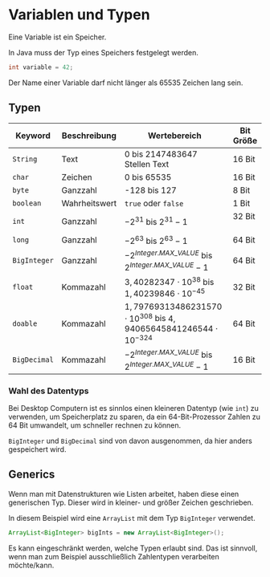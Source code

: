 # Variablen und Typen

Eine Variable ist ein Speicher.

In Java muss der Typ eines Speichers festgelegt werden.

```java
int variable = 42;
```

Der Name einer Variable darf nicht länger als 65535 Zeichen lang sein.

## Typen

| Keyword      | Beschreibung  | Wertebereich                                                                   | Bit Größe |
| ------------ | ------------- | ------------------------------------------------------------------------------ | --------- |
| `String`     | Text          | 0 bis 2147483647 Stellen Text                                                  | 16 Bit    |
| `char`       | Zeichen       | 0 bis 65535                                                                    | 16 Bit    |
| `byte`       | Ganzzahl      | -128 bis 127                                                                   | 8 Bit     |
| `boolean`    | Wahrheitswert | `true` oder `false`                                                            | 1 Bit     |
| `int`        | Ganzzahl      | $-2^{31}$ bis $2^{31}-1$                                                       | 32 Bit    |
| `long`       | Ganzzahl      | $-2^{63}$ bis $2^{63}-1$                                                       | 64 Bit    |
| `BigInteger` | Ganzzahl      | $-2^{Integer.MAX\_VALUE}$ bis $2^{Integer.MAX\_VALUE}-1$                       | 64 Bit    |
| `float`      | Kommazahl     | $3,40282347 \cdot 10^{38}$ bis $1,40239846 \cdot 10^{-45}$                     | 32 Bit    |
| `doable`     | Kommazahl     | $1,79769313486231570 \cdot 10^{308}$ bis $4,94065645841246544 \cdot 10^{-324}$ | 64 Bit    |
| `BigDecimal` | Kommazahl     | $-2^{Integer.MAX\_VALUE}$ bis $2^{Integer.MAX\_VALUE}-1$                       | 16 Bit    |

### Wahl des Datentyps

Bei Desktop Computern ist es sinnlos einen kleineren Datentyp (wie `int`) zu verwenden, um Speicherplatz zu sparen, da ein 64-Bit-Prozessor Zahlen zu 64 Bit umwandelt, um schneller rechnen zu können.

`BigInteger` und `BigDecimal` sind von davon ausgenommen, da hier anders gespeichert wird.

## Generics

Wenn man mit Datenstrukturen wie Listen arbeitet, haben diese einen generischen Typ. Dieser wird in kleiner- und größer Zeichen geschrieben.

In diesem Beispiel wird eine `ArrayList` mit dem Typ `BigInteger` verwendet.

```java
ArrayList<BigInteger> bigInts = new ArrayList<BigInteger>();
```

Es kann eingeschränkt werden, welche Typen erlaubt sind. Das ist sinnvoll, wenn man zum Beispiel ausschließlich Zahlentypen verarbeiten möchte/kann.
